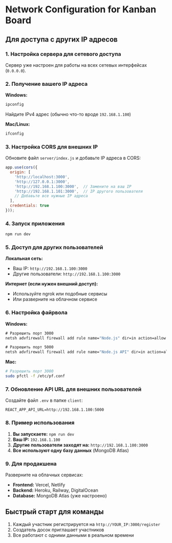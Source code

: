 # Network Configuration for Kanban Board

## Для доступа с других IP адресов

### 1. Настройка сервера для сетевого доступа

Сервер уже настроен для работы на всех сетевых интерфейсах (`0.0.0.0`).

### 2. Получение вашего IP адреса

**Windows:**
```cmd
ipconfig
```
Найдите IPv4 адрес (обычно что-то вроде `192.168.1.100`)

**Mac/Linux:**
```bash
ifconfig
```

### 3. Настройка CORS для внешних IP

Обновите файл `server/index.js` и добавьте IP адреса в CORS:

```javascript
app.use(cors({
  origin: [
    'http://localhost:3000', 
    'http://127.0.0.1:3000',
    'http://192.168.1.100:3000',  // Замените на ваш IP
    'http://192.168.1.101:3000',  // IP другого пользователя
    // Добавьте все нужные IP адреса
  ],
  credentials: true
}));
```

### 4. Запуск приложения

```bash
npm run dev
```

### 5. Доступ для других пользователей

**Локальная сеть:**
- Ваш IP: `http://192.168.1.100:3000`
- Другие пользователи: `http://192.168.1.100:3000`

**Интернет (если нужен внешний доступ):**
- Используйте ngrok или подобные сервисы
- Или разверните на облачном сервисе

### 6. Настройка файрвола

**Windows:**
```cmd
# Разрешить порт 3000
netsh advfirewall firewall add rule name="Node.js" dir=in action=allow protocol=TCP localport=3000

# Разрешить порт 5000
netsh advfirewall firewall add rule name="Node.js API" dir=in action=allow protocol=TCP localport=5000
```

**Mac:**
```bash
# Разрешить порт 3000
sudo pfctl -f /etc/pf.conf
```

### 7. Обновление API URL для внешних пользователей

Создайте файл `.env` в папке `client`:

```env
REACT_APP_API_URL=http://192.168.1.100:5000
```

### 8. Пример использования

1. **Вы запускаете:** `npm run dev`
2. **Ваш IP:** `192.168.1.100`
3. **Другие пользователи заходят на:** `http://192.168.1.100:3000`
4. **Все используют одну базу данных** (MongoDB Atlas)

### 9. Для продакшена

Разверните на облачных сервисах:
- **Frontend:** Vercel, Netlify
- **Backend:** Heroku, Railway, DigitalOcean
- **Database:** MongoDB Atlas (уже настроено)

## Быстрый старт для команды

1. Каждый участник регистрируется на `http://YOUR_IP:3000/register`
2. Создатель досок приглашает участников
3. Все работают с одними данными в реальном времени
